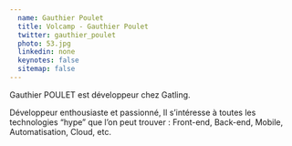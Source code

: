 ```yaml
---
  name: Gauthier Poulet
  title: Volcamp - Gauthier Poulet
  twitter: gauthier_poulet
  photo: 53.jpg
  linkedin: none
  keynotes: false
  sitemap: false
---
```

Gauthier POULET est développeur chez Gatling.

Développeur enthousiaste et passionné, Il s’intéresse à toutes les technologies “hype” que l’on peut trouver : Front-end, Back-end, Mobile, Automatisation, Cloud, etc.
